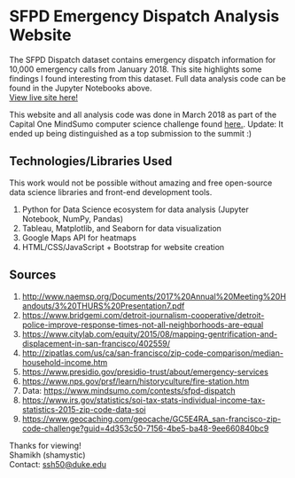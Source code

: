 # SFPD Emergency Dispatch Analysis Website

The SFPD Dispatch dataset contains emergency dispatch information for 10,000 emergency calls from January 2018. This site highlights some findings I found interesting from this dataset. Full data analysis code can be found in the Jupyter Notebooks above.   
[View live site here!](https://shamystic.github.io/sfpd_analysis/)

This website and all analysis code was done in March 2018 as part of the Capital One MindSumo computer science challenge found [here.](https://www.mindsumo.com/contests/sfpd-dispatch). 
Update: It ended up being distinguished as a top submission to the summit :) 

## Technologies/Libraries Used  
This work would not be possible without amazing and free open-source data science libraries and front-end development tools.    
1. Python for Data Science ecosystem for data analysis (Jupyter Notebook, NumPy, Pandas)  
2. Tableau, Matplotlib, and Seaborn for data visualization   
3. Google Maps API for heatmaps   
4. HTML/CSS/JavaScript + Bootstrap for website creation    

## Sources
1. http://www.naemsp.org/Documents/2017%20Annual%20Meeting%20Handouts/3%20THURS%20Presentation7.pdf   
2. https://www.bridgemi.com/detroit-journalism-cooperative/detroit-police-improve-response-times-not-all-neighborhoods-are-equal  
3. https://www.citylab.com/equity/2015/08/mapping-gentrification-and-displacement-in-san-francisco/402559/  
4. http://zipatlas.com/us/ca/san-francisco/zip-code-comparison/median-household-income.htm  
5. https://www.presidio.gov/presidio-trust/about/emergency-services
6. https://www.nps.gov/prsf/learn/historyculture/fire-station.htm
7. Data: https://www.mindsumo.com/contests/sfpd-dispatch
8. https://www.irs.gov/statistics/soi-tax-stats-individual-income-tax-statistics-2015-zip-code-data-soi 
9. https://www.geocaching.com/geocache/GC5E4RA_san-francisco-zip-code-challenge?guid=4d353c50-7156-4be5-ba48-9ee660840bc9


Thanks for viewing!  
Shamikh (shamystic)  
Contact: ssh50@duke.edu  

​​